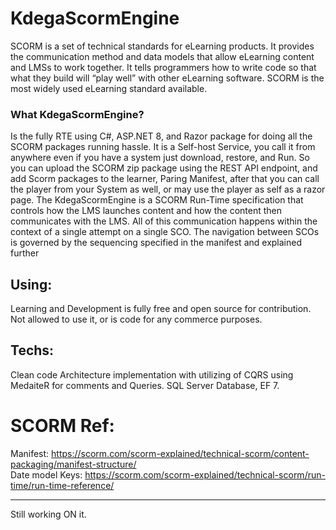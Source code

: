 # KdegaScormEngine
SCORM is a set of technical standards for eLearning products. It provides the communication method and data models that allow eLearning content and LMSs to work together. 
It tells programmers how to write code so that what they build will “play well” with other eLearning software. SCORM is the most widely used eLearning standard available.

### What KdegaScormEngine?
Is the fully RTE using C#, ASP.NET 8, and Razor package for doing all the SCORM packages running hassle. It is a Self-host Service, you call it from anywhere even if you have a system just download, restore, and Run. So you can upload the SCORM zip package using the REST API endpoint, and add Scorm packages to the learner, Paring Manifest, after that you can call the player from your System as well, or may use the player as self as a razor page.
The KdegaScormEngine is a SCORM Run-Time specification that controls how the LMS launches content and how the content then communicates with the LMS. All of this communication happens within the context of a single attempt on a single SCO. The navigation between SCOs is governed by the sequencing specified in the manifest and explained further

## Using:
Learning and Development is fully free and open source for contribution.
Not allowed to use it, or is code for any commerce purposes.

## Techs:
Clean code Architecture implementation with utilizing of CQRS using MedaiteR for comments and Queries.
SQL Server Database, EF 7.

# SCORM Ref:
Manifest: https://scorm.com/scorm-explained/technical-scorm/content-packaging/manifest-structure/ \
Date model Keys: https://scorm.com/scorm-explained/technical-scorm/run-time/run-time-reference/


-----
Still working ON it.


